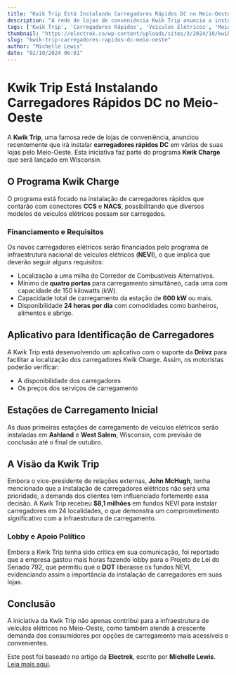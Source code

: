 ```yaml
---
title: "Kwik Trip Está Instalando Carregadores Rápidos DC no Meio-Oeste"
description: "A rede de lojas de conveniência Kwik Trip anuncia a instalação de carregadores rápidos DC em várias unidades pelo Meio-Oeste. Saiba mais sobre o programa Kwik Charge e suas implicações para os proprietários de veículos elétricos."
tags: ['Kwik Trip', 'Carregadores Rápidos', 'Veículos Elétricos', 'Meio-Oeste']
thumbnail: "https://electrek.co/wp-content/uploads/sites/3/2024/10/kwik-trip.jpg?quality=82&strip=all&w=1200"
slug: "kwik-trip-carregadores-rapidos-dc-meio-oeste"
author: "Michelle Lewis"
date: "02/10/2024 06:01"
---
```


# Kwik Trip Está Instalando Carregadores Rápidos DC no Meio-Oeste

A **Kwik Trip**, uma famosa rede de lojas de conveniência, anunciou recentemente que irá instalar **carregadores rápidos DC** em várias de suas lojas pelo Meio-Oeste. Esta iniciativa faz parte do programa **Kwik Charge** que será lançado em Wisconsin.

## O Programa Kwik Charge
O programa está focado na instalação de carregadores rápidos que contarão com conectores **CCS** e **NACS**, possibilitando que diversos modelos de veículos elétricos possam ser carregados.

### Financiamento e Requisitos
Os novos carregadores elétricos serão financiados pelo programa de infraestrutura nacional de veículos elétricos (**NEVI**), o que implica que deverão seguir alguns requisitos:
- Localização a uma milha do Corredor de Combustíveis Alternativos.
- Mínimo de **quatro portas** para carregamento simultâneo, cada uma com capacidade de 150 kilowatts (kW).
- Capacidade total de carregamento da estação de **600 kW** ou mais.
- Disponibilidade **24 horas por dia** com comodidades como banheiros, alimentos e abrigo.

## Aplicativo para Identificação de Carregadores
A Kwik Trip está desenvolvendo um aplicativo com o suporte da **Driivz** para facilitar a localização dos carregadores Kwik Charge. Assim, os motoristas poderão verificar:
- A disponibilidade dos carregadores
- Os preços dos serviços de carregamento

## Estações de Carregamento Inicial
As duas primeiras estações de carregamento de veículos elétricos serão instaladas em **Ashland** e **West Salem**, Wisconsin, com previsão de conclusão até o final de outubro.

## A Visão da Kwik Trip
Embora o vice-presidente de relações externas, **John McHugh**, tenha mencionado que a instalação de carregadores elétricos não será uma prioridade, a demanda dos clientes tem influenciado fortemente essa decisão. A Kwik Trip recebeu **$8,1 milhões** em fundos NEVI para instalar carregadores em 24 localidades, o que demonstra um comprometimento significativo com a infraestrutura de carregamento.

### Lobby e Apoio Político
Embora a Kwik Trip tenha sido crítica em sua comunicação, foi reportado que a empresa gastou mais horas fazendo lobby para o Projeto de Lei do Senado 792, que permitiu que o **DOT** liberasse os fundos NEVI, evidenciando assim a importância da instalação de carregadores em suas lojas.

## Conclusão
A iniciativa da Kwik Trip não apenas contribui para a infraestrutura de veículos elétricos no Meio-Oeste, como também atende à crescente demanda dos consumidores por opções de carregamento mais acessíveis e convenientes. 

Este post foi baseado no artigo da **Electrek**, escrito por **Michelle Lewis**. [Leia mais aqui](https://electrek.co/2024/10/01/kwik-trip-dc-fast-chargers-midwest/).